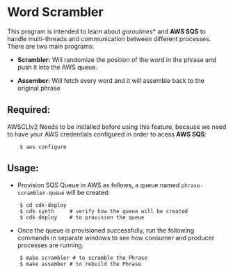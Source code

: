 # Word Scrambler

This program is intended to learn about *goroutines** and **AWS SQS** to handle multi-threads and communication between different processes.
There are two main programs:

- **Scrambler:** Will randomize the position of the word in the phrase and push it into the AWS queue.

- **Assember:** Will fetch every word and it will assemble back to the original phrase

## Required:

AWSCLIv2 Needs to be installed before using this feature, because we need to have your AWS credentials configured in order to acess **AWS SQS**:

```shell
	$ aws configure
```


## Usage:

- Provision SQS Queue in AWS as follows, a queue named `phrase-scrambler-queue` will be created:

```shell
	$ cd cdk-deploy 
	$ cdk synth 	# verify how the queue will be created
	$ cdk deploy	# to provision the queue
```

- Once the queue is provisioned successfully, run the following commands in separate windows to see how consumer and producer processes are running.

```shell
	$ make scrambler # to scramble the Phrase
	$ make assember # to rebuild the Phrase
```

